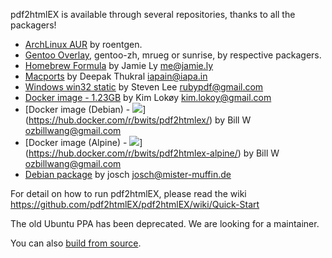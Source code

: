 pdf2htmlEX is available through several repositories, thanks to all the packagers!

 * [ArchLinux AUR](https://aur.archlinux.org/packages/pdf2htmlex-git/) by roentgen.
 * [Gentoo Overlay](http://gpo.zugaina.org/app-text/pdf2htmlex), gentoo-zh, mrueg or sunrise, by respective packagers.
 * [Homebrew Formula](https://github.com/mxcl/homebrew/blob/master/Library/Formula/pdf2htmlex.rb) by Jamie Ly <me@jamie.ly>
 * [Macports](https://trac.macports.org/browser/trunk/dports/textproc/pdf2htmlex/Portfile) by Deepak Thukral <iapain@iapa.in>
 * [Windows win32 static](http://soft.rubypdf.com/software/pdf2htmlex-windows-verion) by Steven Lee <rubypdf@gmail.com>
 * [Docker image - 1.23GB](https://registry.hub.docker.com/u/klokoy/pdf2htmlex/) by Kim Lokøy <kim.lokoy@gmail.com>
 * [Docker image (Debian) - [![](https://badge.imagelayers.io/bwits/pdf2htmlex:latest.svg)](https://imagelayers.io/?images=bwits/pdf2htmlex:latest 'Get your own badge on imagelayers.io')](https://hub.docker.com/r/bwits/pdf2htmlex/) by Bill W <ozbillwang@gmail.com>
 * [Docker image (Alpine) - [![](https://badge.imagelayers.io/bwits/pdf2htmlex-alpine:latest.svg)](https://imagelayers.io/?images=bwits/pdf2htmlex-alpine:latest 'Get your own badge on imagelayers.io')](https://hub.docker.com/r/bwits/pdf2htmlex-alpine/) by Bill W <ozbillwang@gmail.com>
 * [Debian package](https://packages.debian.org/sid/pdf2htmlex) by josch <josch@mister-muffin.de>

For detail on how to run pdf2htmlEX, please read the wiki https://github.com/pdf2htmlEX/pdf2htmlEX/wiki/Quick-Start

The old Ubuntu PPA has been deprecated. We are looking for a maintainer.

You can also [build from source](https://github.com/pdf2htmlEX/pdf2htmlEX/wiki/Building).
